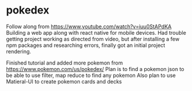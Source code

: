 # pokedex
Follow along from https://www.youtube.com/watch?v=iuu0StAPdKA
Building a web app along with react native for mobile devices. Had trouble getting project working as directed from video, 
but after installing a few npm packages and researching errors, finally got an initial project rendering.

Finished tutorial and added more pokemon from https://www.pokemon.com/us/pokedex/
Plan is to find a pokemon json to be able to use filter, map reduce to find any pokemon
Also plan to use Matieral-UI to create pokemon cards and decks